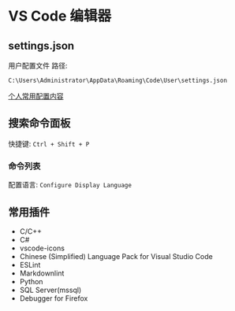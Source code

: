# VS Code 编辑器

## settings.json

用户配置文件 路径:

`C:\Users\Administrator\AppData\Roaming\Code\User\settings.json`

[个人常用配置内容](./settings.json)

## 搜索命令面板

快捷键: `Ctrl + Shift + P`

### 命令列表

配置语言: `Configure Display Language`

## 常用插件

* C/C++
* C#
* vscode-icons
* Chinese (Simplified) Language Pack for Visual Studio Code
* ESLint
* Markdownlint
* Python
* SQL Server(mssql)
* Debugger for Firefox
